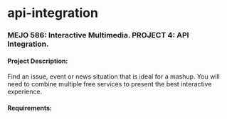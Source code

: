 # api-integration
### MEJO 586: Interactive Multimedia. PROJECT 4: API Integration.

#### Project Description: 

Find an issue, event or news situation that is ideal for a mashup. You will need to combine multiple free services to present the best interactive experience.

#### Requirements: 











